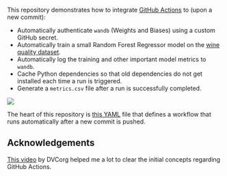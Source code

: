 This repository demonstrates how to integrate [GitHub Actions](https://docs.github.com/en/actions) to (upon a new commit):

- Automatically authenticate `wandb` (Weights and Biases) using a custom GitHub secret. 
- Automatically train a small Random Forest Regressor model on the [wine quality dataset](https://www.kaggle.com/uciml/red-wine-quality-cortez-et-al-2009).
- Automatically log the training and other important model metrics to `wandb`. 
- Cache Python dependencies so that old dependencies do not get installed each time a run is triggered. 
- Generate a `metrics.csv` file after a run is successfully completed. 

![](https://i.ibb.co/JqZWHDC/image.png)

The heart of this repository is [this YAML](https://github.com/sayakpaul/wine/blob/wandb-integration/.github/workflows/cml.yaml) file that defines a workflow that runs automatically after a new commit is pushed. 

## Acknowledgements

[This video](https://www.youtube.com/watch?v=9BgIDqAzfuA) by DVCorg helped me a lot to clear the initial concepts regarding GitHub Actions. 
